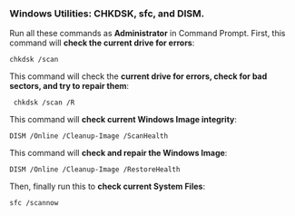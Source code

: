 ### Windows Utilities: CHKDSK, sfc, and DISM.
Run all these commands as **Administrator** in Command Prompt.
First, this command will **check the current drive for errors**:

    chkdsk /scan
This command will check the **current drive for errors, check for bad sectors, and try to repair them**:

     chkdsk /scan /R

This command will **check current Windows Image integrity**:

    DISM /Online /Cleanup-Image /ScanHealth

This command will **check and repair the Windows Image**:

    DISM /Online /Cleanup-Image /RestoreHealth

Then, finally run this to **check current System Files**:

    sfc /scannow
